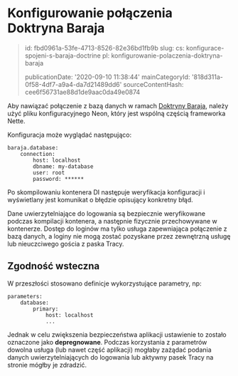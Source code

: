 Konfigurowanie połączenia Doktryna Baraja
=========================================

> id: fbd0961a-53fe-4713-8526-82e36bd1fb9b
> slug:
> 	cs: konfigurace-spojeni-s-baraja-doctrine
> 	pl: konfigurowanie-polaczenia-doktryna-baraja
> 
> publicationDate: '2020-09-10 11:38:44'
> mainCategoryId: '818d311a-0f58-4df7-a9a4-da7d21489dd6'
> sourceContentHash: cee6f56731ae88d1de9aac0da49e0874

Aby nawiązać połączenie z bazą danych w ramach [Doktryny Baraja](https://github.com/baraja-core/doctrine), należy użyć pliku konfiguracyjnego Neon, który jest wspólną częścią frameworka Nette.

Konfiguracja może wyglądać następująco:

```neon
baraja.database:
    connection:
        host: localhost
        dbname: my-database
        user: root
        password: ******
```

Po skompilowaniu kontenera DI następuje weryfikacja konfiguracji i wyświetlany jest komunikat o błędzie opisujący konkretny błąd.

Dane uwierzytelniające do logowania są bezpiecznie weryfikowane podczas kompilacji kontenera, a następnie fizycznie przechowywane w kontenerze. Dostęp do loginów ma tylko usługa zapewniająca połączenie z bazą danych, a loginy nie mogą zostać pozyskane przez zewnętrzną usługę lub nieuczciwego gościa z paska Tracy.

Zgodność wsteczna
----------

W przeszłości stosowano definicje wykorzystujące parametry, np:

```neon
parameters:
    database:
        primary:
            host: localhost
            ...
```

Jednak w celu zwiększenia bezpieczeństwa aplikacji ustawienie to zostało oznaczone jako **depregnowane**. Podczas korzystania z parametrów dowolna usługa (lub nawet część aplikacji) mogłaby zażądać podania danych uwierzytelniających do logowania lub aktywny pasek Tracy na stronie mógłby je zdradzić.
